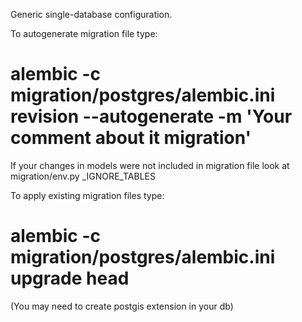 Generic single-database configuration.

To autogenerate migration file type:
# alembic -c migration/postgres/alembic.ini revision --autogenerate -m 'Your comment about it migration'

If your changes in models were not included in migration file
look at migration/env.py _IGNORE_TABLES

To apply existing migration files type:
# alembic -c migration/postgres/alembic.ini upgrade head

(You may need to create postgis extension in your db)
